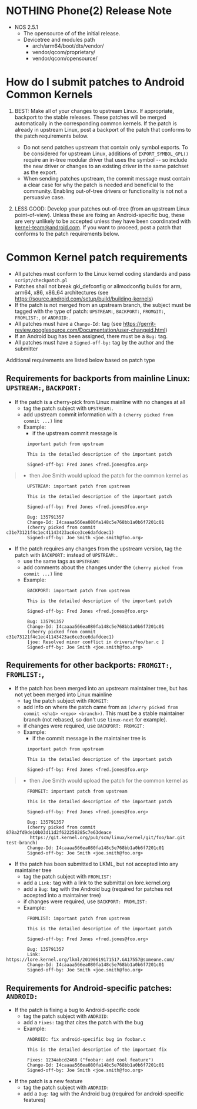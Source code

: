  # NOTHING Phone(2) Release Note
- NOS 2.5.1
  - The opensource of of the initial release.
  - Devicetree and modules path
     - arch/arm64/boot/dts/vendor/
     - vendor/qcom/proprietary/
     - vendor/qcom/opensource/

# How do I submit patches to Android Common Kernels

1. BEST: Make all of your changes to upstream Linux. If appropriate, backport to the stable releases.
   These patches will be merged automatically in the corresponding common kernels. If the patch is already
   in upstream Linux, post a backport of the patch that conforms to the patch requirements below.
   - Do not send patches upstream that contain only symbol exports. To be considered for upstream Linux,
additions of `EXPORT_SYMBOL_GPL()` require an in-tree modular driver that uses the symbol -- so include
the new driver or changes to an existing driver in the same patchset as the export.
   - When sending patches upstream, the commit message must contain a clear case for why the patch
is needed and beneficial to the community. Enabling out-of-tree drivers or functionality is not
not a persuasive case.

2. LESS GOOD: Develop your patches out-of-tree (from an upstream Linux point-of-view). Unless these are
   fixing an Android-specific bug, these are very unlikely to be accepted unless they have been
   coordinated with kernel-team@android.com. If you want to proceed, post a patch that conforms to the
   patch requirements below.

# Common Kernel patch requirements

- All patches must conform to the Linux kernel coding standards and pass `script/checkpatch.pl`
- Patches shall not break gki_defconfig or allmodconfig builds for arm, arm64, x86, x86_64 architectures
(see  https://source.android.com/setup/build/building-kernels)
- If the patch is not merged from an upstream branch, the subject must be tagged with the type of patch:
`UPSTREAM:`, `BACKPORT:`, `FROMGIT:`, `FROMLIST:`, or `ANDROID:`.
- All patches must have a `Change-Id:` tag (see https://gerrit-review.googlesource.com/Documentation/user-changeid.html)
- If an Android bug has been assigned, there must be a `Bug:` tag.
- All patches must have a `Signed-off-by:` tag by the author and the submitter

Additional requirements are listed below based on patch type

## Requirements for backports from mainline Linux: `UPSTREAM:`, `BACKPORT:`

- If the patch is a cherry-pick from Linux mainline with no changes at all
    - tag the patch subject with `UPSTREAM:`.
    - add upstream commit information with a `(cherry picked from commit ...)` line
    - Example:
        - if the upstream commit message is
```
        important patch from upstream

        This is the detailed description of the important patch

        Signed-off-by: Fred Jones <fred.jones@foo.org>
```
>- then Joe Smith would upload the patch for the common kernel as
```
        UPSTREAM: important patch from upstream

        This is the detailed description of the important patch

        Signed-off-by: Fred Jones <fred.jones@foo.org>

        Bug: 135791357
        Change-Id: I4caaaa566ea080fa148c5e768bb1a0b6f7201c01
        (cherry picked from commit c31e73121f4c1ec41143423ac6ce3ce6dafdcec1)
        Signed-off-by: Joe Smith <joe.smith@foo.org>
```

- If the patch requires any changes from the upstream version, tag the patch with `BACKPORT:`
instead of `UPSTREAM:`.
    - use the same tags as `UPSTREAM:`
    - add comments about the changes under the `(cherry picked from commit ...)` line
    - Example:
```
        BACKPORT: important patch from upstream

        This is the detailed description of the important patch

        Signed-off-by: Fred Jones <fred.jones@foo.org>

        Bug: 135791357
        Change-Id: I4caaaa566ea080fa148c5e768bb1a0b6f7201c01
        (cherry picked from commit c31e73121f4c1ec41143423ac6ce3ce6dafdcec1)
        [joe: Resolved minor conflict in drivers/foo/bar.c ]
        Signed-off-by: Joe Smith <joe.smith@foo.org>
```

## Requirements for other backports: `FROMGIT:`, `FROMLIST:`,

- If the patch has been merged into an upstream maintainer tree, but has not yet
been merged into Linux mainline
    - tag the patch subject with `FROMGIT:`
    - add info on where the patch came from as `(cherry picked from commit <sha1> <repo> <branch>)`. This
must be a stable maintainer branch (not rebased, so don't use `linux-next` for example).
    - if changes were required, use `BACKPORT: FROMGIT:`
    - Example:
        - if the commit message in the maintainer tree is
```
        important patch from upstream

        This is the detailed description of the important patch

        Signed-off-by: Fred Jones <fred.jones@foo.org>
```
>- then Joe Smith would upload the patch for the common kernel as
```
        FROMGIT: important patch from upstream

        This is the detailed description of the important patch

        Signed-off-by: Fred Jones <fred.jones@foo.org>

        Bug: 135791357
        (cherry picked from commit 878a2fd9de10b03d11d2f622250285c7e63deace
         https://git.kernel.org/pub/scm/linux/kernel/git/foo/bar.git test-branch)
        Change-Id: I4caaaa566ea080fa148c5e768bb1a0b6f7201c01
        Signed-off-by: Joe Smith <joe.smith@foo.org>
```


- If the patch has been submitted to LKML, but not accepted into any maintainer tree
    - tag the patch subject with `FROMLIST:`
    - add a `Link:` tag with a link to the submittal on lore.kernel.org
    - add a `Bug:` tag with the Android bug (required for patches not accepted into
a maintainer tree)
    - if changes were required, use `BACKPORT: FROMLIST:`
    - Example:
```
        FROMLIST: important patch from upstream

        This is the detailed description of the important patch

        Signed-off-by: Fred Jones <fred.jones@foo.org>

        Bug: 135791357
        Link: https://lore.kernel.org/lkml/20190619171517.GA17557@someone.com/
        Change-Id: I4caaaa566ea080fa148c5e768bb1a0b6f7201c01
        Signed-off-by: Joe Smith <joe.smith@foo.org>
```

## Requirements for Android-specific patches: `ANDROID:`

- If the patch is fixing a bug to Android-specific code
    - tag the patch subject with `ANDROID:`
    - add a `Fixes:` tag that cites the patch with the bug
    - Example:
```
        ANDROID: fix android-specific bug in foobar.c

        This is the detailed description of the important fix

        Fixes: 1234abcd2468 ("foobar: add cool feature")
        Change-Id: I4caaaa566ea080fa148c5e768bb1a0b6f7201c01
        Signed-off-by: Joe Smith <joe.smith@foo.org>
```

- If the patch is a new feature
    - tag the patch subject with `ANDROID:`
    - add a `Bug:` tag with the Android bug (required for android-specific features)

